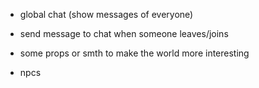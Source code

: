 * global chat (show messages of everyone)
* send message to chat when someone leaves/joins

* some props or smth to make the world more interesting
* npcs